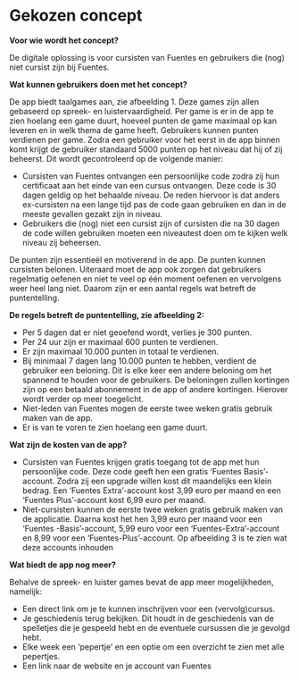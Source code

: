 # Gekozen concept

**Voor wie wordt het concept?**

De digitale oplossing is voor cursisten van Fuentes en gebruikers die \(nog\) niet cursist zijn bij Fuentes. 

**Wat kunnen gebruikers doen met het concept?**

De app biedt taalgames aan, zie afbeelding 1. Deze games zijn allen gebaseerd op spreek- en luistervaardigheid. Per game is er in de app te zien hoelang een game duurt, hoeveel punten de game maximaal op kan leveren en in welk thema de game heeft. Gebruikers kunnen punten verdienen per game. Zodra een gebruiker voor het eerst in de app binnen komt krijgt de gebruiker standaard 5000 punten op het niveau dat hij of zij beheerst. Dit wordt gecontroleerd op de volgende manier:

* Cursisten van Fuentes ontvangen een persoonlijke code zodra zij hun certificaat aan het einde van een cursus ontvangen. Deze code is 30 dagen geldig op het behaalde niveau. De reden hiervoor is dat anders ex-cursisten na een lange tijd pas de code gaan gebruiken en dan in de meeste gevallen gezakt zijn in niveau.
* Gebruikers die \(nog\) niet een cursist zijn of cursisten die na 30 dagen de code willen gebruiken moeten een niveautest doen om te kijken welk niveau zij beheersen.

De punten zijn essentieël en motiverend in de app. De punten kunnen cursisten belonen. Uiteraard moet de app ook zorgen dat gebruikers regelmatig oefenen en niet te veel op één moment oefenen en vervolgens weer heel lang niet. Daarom zijn er een aantal regels wat betreft de puntentelling. 

**De regels betreft de puntentelling, zie afbeelding 2:**

* Per 5 dagen dat er niet geoefend wordt, verlies je 300 punten.
* Per 24 uur zijn er maximaal 600 punten te verdienen.
* Er zijn maximaal 10.000 punten in totaal te verdienen.
* Bij minimaal 7 dagen lang 10.000 punten te hebben, verdient de gebruiker een beloning. Dit is elke keer een andere beloning om het spannend te houden voor de gebruikers. De beloningen zullen kortingen zijn op een betaald abonnement in de app of andere kortingen. Hierover wordt verder op meer toegelicht.
* Niet-leden van Fuentes mogen de eerste twee weken gratis gebruik maken van de app.
* Er is van te voren te zien hoelang een game duurt.

**Wat zijn de kosten van de app?**

* Cursisten van Fuentes krijgen gratis toegang tot de app met hun persoonlijke code. Deze code geeft hen een gratis ‘Fuentes Basis’-account. Zodra zij een upgrade willen kost dit maandelijks een klein bedrag. Een ‘Fuentes Extra’-account kost 3,99 euro per maand en een ‘Fuentes Plus’-account kost 6,99 euro per maand. 
* Niet-cursisten kunnen de eerste twee weken gratis gebruik maken van de applicatie. Daarna kost het hen 3,99 euro per maand voor een ‘Fuentes -Basis’-account, 5,99 euro voor een ‘Fuentes-Extra’-account en 8,99 voor een ‘Fuentes-Plus’-account. Op afbeelding 3 is te zien wat deze accounts inhouden

**Wat biedt de app nog meer?** 

Behalve de spreek- en luister games bevat de app meer mogelijkheden, namelijk:

* Een direct link om je te kunnen inschrijven voor een \(vervolg\)cursus.
* Je geschiedenis terug bekijken. Dit houdt in de geschiedenis van de spelletjes die je gespeeld hebt en de eventuele cursussen die je gevolgd hebt.
* Elke week een ‘pepertje’ en een optie om een overzicht te zien met alle pepertjes.
* Een link naar de website en je account van Fuentes

